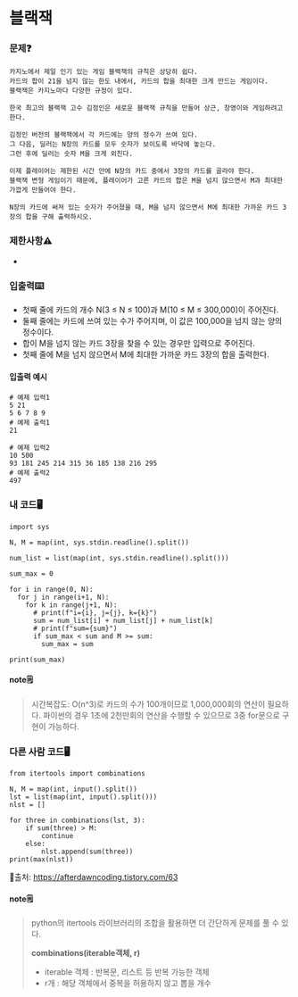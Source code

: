 # 블랙잭

### 문제❓
```
카지노에서 제일 인기 있는 게임 블랙잭의 규칙은 상당히 쉽다. 
카드의 합이 21을 넘지 않는 한도 내에서, 카드의 합을 최대한 크게 만드는 게임이다. 
블랙잭은 카지노마다 다양한 규정이 있다.

한국 최고의 블랙잭 고수 김정인은 새로운 블랙잭 규칙을 만들어 상근, 창영이와 게임하려고 한다.

김정인 버전의 블랙잭에서 각 카드에는 양의 정수가 쓰여 있다. 
그 다음, 딜러는 N장의 카드를 모두 숫자가 보이도록 바닥에 놓는다. 
그런 후에 딜러는 숫자 M을 크게 외친다.

이제 플레이어는 제한된 시간 안에 N장의 카드 중에서 3장의 카드를 골라야 한다. 
블랙잭 변형 게임이기 때문에, 플레이어가 고른 카드의 합은 M을 넘지 않으면서 M과 최대한 가깝게 만들어야 한다.

N장의 카드에 써져 있는 숫자가 주어졌을 때, M을 넘지 않으면서 M에 최대한 가까운 카드 3장의 합을 구해 출력하시오.
```

### 제한사항⚠️
*

### 입출력⌨️
* 첫째 줄에 카드의 개수 N(3 ≤ N ≤ 100)과 M(10 ≤ M ≤ 300,000)이 주어진다.
* 둘째 줄에는 카드에 쓰여 있는 수가 주어지며, 이 값은 100,000을 넘지 않는 양의 정수이다.
* 합이 M을 넘지 않는 카드 3장을 찾을 수 있는 경우만 입력으로 주어진다.
* 첫째 줄에 M을 넘지 않으면서 M에 최대한 가까운 카드 3장의 합을 출력한다.

#### 입출력 예시
```
# 예제 입력1
5 21
5 6 7 8 9
# 예제 출력1
21

# 예제 입력2
10 500
93 181 245 214 315 36 185 138 216 295
# 예제 출력2
497
```

### 내 코드🖥️
```
import sys

N, M = map(int, sys.stdin.readline().split())

num_list = list(map(int, sys.stdin.readline().split()))

sum_max = 0

for i in range(0, N):
  for j in range(i+1, N):
    for k in range(j+1, N):
      # print(f"i={i}, j={j}, k={k}")
      sum = num_list[i] + num_list[j] + num_list[k]
      # print(f"sum={sum}")
      if sum_max < sum and M >= sum:
        sum_max = sum

print(sum_max)
```
#### note🗒️
> 시간복잡도: O(n^3)로 카드의 수가 100개이므로 1,000,000회의 연산이 필요하다.
> 파이썬의 경우 1초에 2천만회의 연산을 수행할 수 있으므로 3중 for문으로 구현이 가능하다.


### 다른 사람 코드🖥️
```
from itertools import combinations

N, M = map(int, input().split())
lst = list(map(int, input().split()))
nlst = []

for three in combinations(lst, 3):
    if sum(three) > M:
        continue
    else:
        nlst.append(sum(three))
print(max(nlst))
```
🔗출처: https://afterdawncoding.tistory.com/63

#### note🗒️
> python의 itertools 라이브러리의 조합을 활용하면 더 간단하게 문제를 풀 수 있다.
>
> **combinations(iterable객체, r)**
> - iterable 객체 : 반복문, 리스트 등 반복 가능한 객체
> - r개 : 해당 객체에서 중복을 허용하지 않고 뽑을 개수
>
